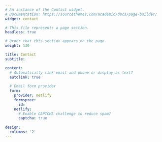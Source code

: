 ```yaml
---
# An instance of the Contact widget.
# Documentation: https://sourcethemes.com/academic/docs/page-builder/
widget: contact

# This file represents a page section.
headless: true

# Order that this section appears on the page.
weight: 130

title: Contact
subtitle:

content:
  # Automatically link email and phone or display as text?
  autolink: true
  
  # Email form provider
  form:
    provider: netlify
    formspree:
      id:
    netlify:
      # Enable CAPTCHA challenge to reduce spam?
      captcha: true
  
design:
  columns: '2'
---
```


<!div style="text-align: left;"><script type='text/javascript' id='clustrmaps' src='//cdn.clustrmaps.com/map_v2.js?cl=afd830&w=315&t=m&d=8fvHzo2TbhnQ_DEXv2wetFcZcCmIVCzrg7kLDuRfo94&co=2d78ad&cmo=f71e1e&cmn=f4940a&ct=ffffff'></script></div>
<div style="text-align: left;"><script type="text/javascript" id="clustrmaps" src="//clustrmaps.com/map_v2.js?d=diTs5NKaweppXjz45Sk1tzr3O_1fHByAQpJwhE89OAQ&cl=ffffff&w=a"></script></div><br/>
